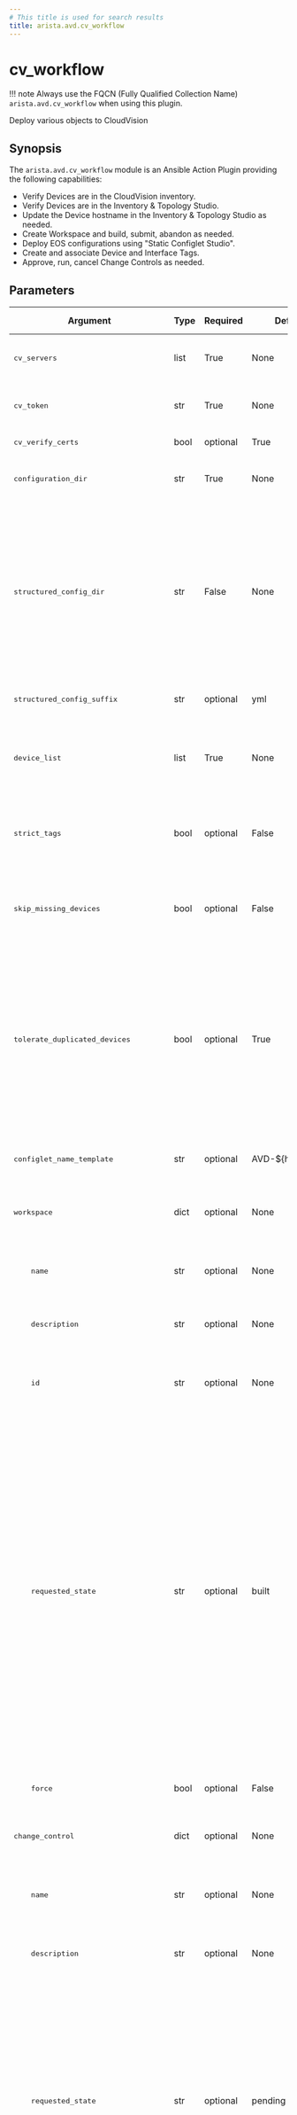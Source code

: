 ```yaml
---
# This title is used for search results
title: arista.avd.cv_workflow
---
```

<!--
  ~ Copyright (c) 2023-2025 Arista Networks, Inc.
  ~ Use of this source code is governed by the Apache License 2.0
  ~ that can be found in the LICENSE file.
  -->

# cv_workflow

!!! note
    Always use the FQCN (Fully Qualified Collection Name) `arista.avd.cv_workflow` when using this plugin.

Deploy various objects to CloudVision

## Synopsis

The `arista.avd.cv_workflow` module is an Ansible Action Plugin providing the following capabilities:

- Verify Devices are in the CloudVision inventory.
- Verify Devices are in the Inventory &amp; Topology Studio.
- Update the Device hostname in the Inventory &amp; Topology Studio as needed.
- Create Workspace and build, submit, abandon as needed.
- Deploy EOS configurations using &#34;Static Configlet Studio&#34;.
- Create and associate Device and Interface Tags.
- Approve, run, cancel Change Controls as needed.

## Parameters

| Argument | Type | Required | Default | Value Restrictions | Description |
| -------- | ---- | -------- | ------- | ------------------ | ----------- |
| <samp>cv_servers</samp> | list | True | None |  | List of hostnames or IP addresses for CloudVision instance to deploy to. |
| <samp>cv_token</samp> | str | True | None |  | Service account token. It is strongly recommended to use Vault for this. |
| <samp>cv_verify_certs</samp> | bool | optional | True |  | Verifies CloudVison server certificates. |
| <samp>configuration_dir</samp> | str | True | None |  | Path to directory containing .cfg files with EOS configurations. |
| <samp>structured_config_dir</samp> | str | False | None |  | Path to directory containing files with AVD structured configurations.<br>If found, the `serial_number` or `system_mac_address` will be used to identify the Device on CloudVision.<br>Any tags found in the structured configuration metadata will be applied to the Device and/or Interfaces. |
| <samp>structured_config_suffix</samp> | str | optional | yml |  | File suffix for AVD structured configuration files. |
| <samp>device_list</samp> | list | True | None |  | List of devices to deploy. The names are used to find AVD structured configuration and EOS configuration files. |
| <samp>strict_tags</samp> | bool | optional | False |  | If `true` other tags associated with the devices will get removed. Otherwise other tags will be left as-is. |
| <samp>skip_missing_devices</samp> | bool | optional | False |  | If `true` anything that can be deployed will get deployed. Otherwise the Workspace will be abandoned on any issue. |
| <samp>tolerate_duplicated_devices</samp> | bool | optional | True |  | Controls the behavior if devices with duplicated serial_number or system_mac_address are discovered in input structured config.<br>If set to `true`, then continue as normal.<br>If set to `false`, then raise an exception and stop further execution as device input data may not be accurate. |
| <samp>configlet_name_template</samp> | str | optional | AVD-${hostname} |  | Python String Template to use for creating the configlet name for each device configuration. |
| <samp>workspace</samp> | dict | optional | None |  | CloudVision Workspace to create or use for the deployment. |
| <samp>&nbsp;&nbsp;&nbsp;&nbsp;name</samp> | str | optional | None |  | Optional name to use for the created Workspace. By default the name will be `AVD &lt;timestamp&gt;`. |
| <samp>&nbsp;&nbsp;&nbsp;&nbsp;description</samp> | str | optional | None |  | Optional description to use for the created Workspace. |
| <samp>&nbsp;&nbsp;&nbsp;&nbsp;id</samp> | str | optional | None |  | Optional ID to use for the created Workspace. If there is already a workspace with the same ID, it must be in the &#39;pending&#39; state. |
| <samp>&nbsp;&nbsp;&nbsp;&nbsp;requested_state</samp> | str | optional | built | Valid values:<br>- <code>pending</code><br>- <code>built</code><br>- <code>submitted</code><br>- <code>abandoned</code><br>- <code>deleted</code> | The requested state for the Workspace.<br><br>- `pending`: Leave the Workspace in pending state.<br>- `built`: Build the Workspace but do not submit.<br>- `submitted` (default): Build and submit the Workspace.<br>- `abandoned`: Build and then abandon the Workspace.<br>    Used for dry-run where no changes will be committed to CloudVision.<br>- `deleted`: Build, abort and then delete the Workspace.<br>    Used for dry-run where no changes will be committed to CloudVision and the temporary Workspace will be removed to avoid &#34;clutter&#34;. |
| <samp>&nbsp;&nbsp;&nbsp;&nbsp;force</samp> | bool | optional | False |  | Force submit the workspace even if some devices are not actively streaming to CloudVision. |
| <samp>change_control</samp> | dict | optional | None |  | CloudVision Change Control to create for the deployment. |
| <samp>&nbsp;&nbsp;&nbsp;&nbsp;name</samp> | str | optional | None |  | Optional name to use for the created Change Control. By default the name generated by CloudVision will be kept. |
| <samp>&nbsp;&nbsp;&nbsp;&nbsp;description</samp> | str | optional | None |  | Optional description to use for the created Change Control. |
| <samp>&nbsp;&nbsp;&nbsp;&nbsp;requested_state</samp> | str | optional | pending approval | Valid values:<br>- <code>pending approval</code><br>- <code>approved</code><br>- <code>running</code><br>- <code>completed</code> | The requested state for the Change Control.<br><br>- `pending approval` (default): Leave the Change Control in &#34;pending approval&#34; state.<br>- `approved`: Approve the Change Control but do not start.<br>- `running`: Approve and start the Change Control. Do not wait for the Change Control to be completed or failed.<br>- `completed`: Approve and start the Change Control. Wait for the Change Control to be completed. |
| <samp>timeouts</samp> | dict | optional | None |  | Timeouts for long running operations. May need to be adjusted for large inventories. |
| <samp>&nbsp;&nbsp;&nbsp;&nbsp;workspace_build_timeout</samp> | float | optional | 300.0 |  | Time to wait for Workspace build before failing. |
| <samp>&nbsp;&nbsp;&nbsp;&nbsp;change_control_creation_timeout</samp> | float | optional | 300.0 |  | Time to wait for Change Control creation before failing. |
| <samp>return_details</samp> | bool | optional | False |  | If `true` all details will be returned to Ansible and can be registered.<br>For large inventories this can affect performance, so it is disabled by default. |

## Notes

- When interacting with CVaaS the regional URL where the tenant is deployed should be used, e.g:
  `cv_servers: [ www.cv-prod-euwest-2.arista.io ]`
  To see the full list of regional URLs, please visit the [cv_deploy](../../../roles/cv_deploy/README.md#overview)
  role documentation.
- To generate service accounts check [cv_deploy](../../../roles/cv_deploy/README.md#steps-to-create-service-accounts-on-cloudvision)
  role documentation or the CloudVision Help Center.

## Examples

```yaml
---
- name: Configuration deployment with CVP
  hosts: FABRIC
  connection: local
  gather_facts: false
  tasks:
    - name: Provision CVP with AVD configuration
      run_once: true
      delegate_to: localhost
      arista.avd.cv_workflow:
        cv_servers: [ "www.arista.io" ]
        cv_token: "<insert vaulted service account token here>"
        # cv_verify_certs: true
        configuration_dir: "{{ inventory_dir }}/intended/configs"
        structured_config_dir: "{{ inventory_dir }}/intended/structured_configs"
        # structured_config_suffix: "yml"
        device_list: "{{ ansible_play_hosts }}"
        # strict_tags: false
        # skip_missing_devices: false
        # tolerate_duplicated_devices: true
        # configlet_name_template: "AVD-${hostname}"
        workspace:
        #   name:
        #   description:
        #   id: <uuid or similar>
          requested_state: submitted
          force: true
        change_control:
        #   name:
        #   description:
          requested_state: "approved"
        # timeouts:
        #   workspace_build_timeout: 300.0
        #   change_control_creation_timeout: 300.0
        # return_details: false
```

## Authors

- Arista Ansible Team (@aristanetworks)
